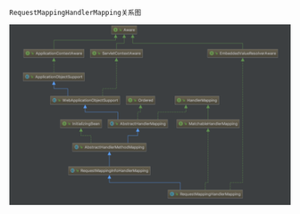 ```
RequestMappingHandlerMapping关系图
```

![github](../../storage/img/2019/RequestMappingHandlerMapping_uml.png) 



